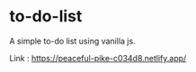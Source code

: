 # to-do-list
A simple to-do list using vanilla js. 

Link : https://peaceful-pike-c034d8.netlify.app/
